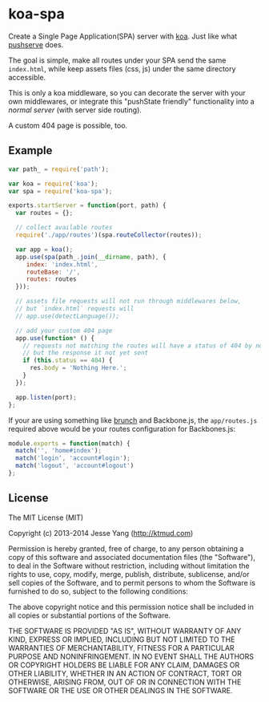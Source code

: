 # koa-spa

Create a Single Page Application(SPA) server with [koa](http://koajs.com).
Just like what [pushserve](https://github.com/paulmillr/pushserve) does.

The goal is simple, make all routes under your SPA send the same `index.html`,
while keep assets files (css, js) under the same directory accessible.

This is only a koa middleware,
so you can decorate the server with your own middlewares,
or integrate this "pushState friendly" functionality into
a _normal server_ (with server side routing).

A custom 404 page is possible, too.

## Example

```javascript
var path_ = require('path');

var koa = require('koa');
var spa = require('koa-spa');

exports.startServer = function(port, path) {
  var routes = {};

  // collect available routes
  require('./app/routes')(spa.routeCollector(routes));

  var app = koa();
  app.use(spa(path_.join(__dirname, path), {
     index: 'index.html',
     routeBase: '/',
     routes: routes
  }));

  // assets file requests will not run through middlewares below,
  // but `index.html` requests will
  // app.use(detectLanguage());

  // add your custom 404 page
  app.use(function* () {
    // requests not matching the routes will have a status of 404 by now,
    // but the response it not yet sent
    if (this.status == 404) {
      res.body = 'Nothing Here.';
    }
  });

  app.listen(port);
};
```

If your are using something like [brunch](http://brunch.io) and Backbone.js,
the `app/routes.js` required above would be your routes configuration for Backbones.js:

```javascript
module.exports = function(match) {
  match('', 'home#index');
  match('login', 'account#login');
  match('logout', 'account#logout')
};
```


## License

The MIT License (MIT)

Copyright (c) 2013-2014 Jesse Yang (http://ktmud.com)

Permission is hereby granted, free of charge, to any person obtaining a copy of this software and associated documentation files (the "Software"), to deal in the Software without restriction, including without limitation the rights to use, copy, modify, merge, publish, distribute, sublicense, and/or sell copies of the Software, and to permit persons to whom the Software is furnished to do so, subject to the following conditions:

The above copyright notice and this permission notice shall be included in all copies or substantial portions of the Software.

THE SOFTWARE IS PROVIDED "AS IS", WITHOUT WARRANTY OF ANY KIND, EXPRESS OR IMPLIED, INCLUDING BUT NOT LIMITED TO THE WARRANTIES OF MERCHANTABILITY, FITNESS FOR A PARTICULAR PURPOSE AND NONINFRINGEMENT. IN NO EVENT SHALL THE AUTHORS OR COPYRIGHT HOLDERS BE LIABLE FOR ANY CLAIM, DAMAGES OR OTHER LIABILITY, WHETHER IN AN ACTION OF CONTRACT, TORT OR OTHERWISE, ARISING FROM, OUT OF OR IN CONNECTION WITH THE SOFTWARE OR THE USE OR OTHER DEALINGS IN THE SOFTWARE.

